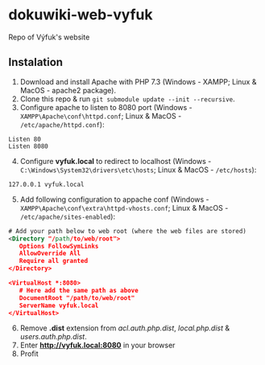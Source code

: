 # dokuwiki-web-vyfuk
Repo of Výfuk's website

## Instalation
  1. Download and install Apache with PHP 7.3 (Windows - XAMPP; Linux & MacOS - apache2 package).
  2. Clone this repo & run `git submodule update --init --recursive`.
  3. Configure apache to listen to 8080 port (Windows - `XAMPP\Apache\conf\httpd.conf`; Linux & MacOS - `/etc/apache/httpd.conf`):
```
Listen 80
Listen 8080
```
  4. Configure **vyfuk.local** to redirect to localhost (Windows - `C:\Windows\System32\drivers\etc\hosts`; Linux & MacOS - `/etc/hosts`):
```
127.0.0.1 vyfuk.local
```
  5. Add following configuration to appache conf (Windows - `XAMPP\Apache\conf\extra\httpd-vhosts.conf`; Linux & MacOS - `/etc/apache/sites-enabled`):
 ```xml
# Add your path below to web root (where the web files are stored)
<Directory "/path/to/web/root">
	Options FollowSymLinks
	AllowOverride All
	Require all granted
</Directory>

<VirtualHost *:8080> 
    # Here add the same path as above
    DocumentRoot "/path/to/web/root"
    ServerName vyfuk.local
</VirtualHost>
```
  6. Remove **.dist** extension from _acl.auth.php.dist_, _local.php.dist_ & _users.auth.php.dist_.
  7. Enter **http://vyfuk.local:8080** in your browser
  8. Profit
